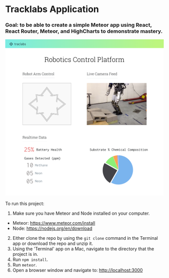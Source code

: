 # Tracklabs Application
### Goal: to be able to create a simple Meteor app using React, React Router, Meteor, and HighCharts to demonstrate mastery.

![Tracklabs Mockup](/public/assets/images/traclabs_mock@1x.png?raw=true "Tracklabs Mockup")

To run this project:
1. Make sure you have Meteor and Node installed on your computer.
* Meteor: https://www.meteor.com/install
* Node: https://nodejs.org/en/download
2. Either clone the repo by using the `git clone` command in the Terminal app or download the repo and unzip it.
3. Using the 'Terminal' app on a Mac, navigate to the directory that the project is in.
4. Run `npm install`.
5. Run `meteor`.
6. Open a browser window and navigate to: [http://localhost:3000](http://localhost:3000)
